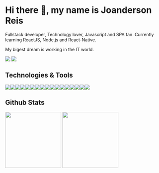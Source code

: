 # Hi there 👋, my name is Joanderson Reis

Fullstack developer, Technology lover, Javascript and SPA fan. Currently learning ReactJS, Node.js and React-Native.
<br/>

My bigest dream is working in the IT world.

<a href="https://wa.me/5574999269460"><img src="https://img.shields.io/badge/WhatsApp-25D366?style=for-the-badge&logo=whatsapp&logoColor=whit" /></a>
<a href="https://www.linkedin.com/in/joanderson-reis-566365182/"><img src="https://img.shields.io/badge/LinkedIn-0077B5?style=for-the-badge&logo=linkedin&logoColor=white" /></a>

## Technologies & Tools

<div style="display: flex">
   <img src="https://img.shields.io/badge/HTML5-E34F26?style=for-the-badge&logo=html5&logoColor=white" />
  <img src="https://img.shields.io/badge/CSS3-1572B6?style=for-the-badge&logo=css3&logoColor=white" />
  <img src="https://img.shields.io/badge/JavaScript-323330?style=for-the-badge&logo=javascript&logoColor=F7DF1E" />
  <img src="https://img.shields.io/badge/TypeScript-007ACC?style=for-the-badge&logo=typescript&logoColor=white" />
  <img src="https://img.shields.io/badge/Node.js-339933?style=for-the-badge&logo=nodedotjs&logoColor=white" />
  <img src="https://img.shields.io/badge/React-20232A?style=for-the-badge&logo=react&logoColor=61DAFB" />
  <img src="https://img.shields.io/badge/React_Native-20232A?style=for-the-badge&logo=react&logoColor=61DAFB" />
  <img src="https://img.shields.io/badge/npm-CB3837?style=for-the-badge&logo=npm&logoColor=white" />
  <img src="https://img.shields.io/badge/Yarn-2C8EBB?style=for-the-badge&logo=yarn&logoColor=white" />
  <img src="https://img.shields.io/badge/Express.js-000000?style=for-the-badge&logo=express&logoColor=white" />
  <img src="https://img.shields.io/badge/Docker-2CA5E0?style=for-the-badge&logo=docker&logoColor=white" />
  <img src="https://img.shields.io/badge/next.js-000000?style=for-the-badge&logo=nextdotjs&logoColor=white" />
  <img src="https://img.shields.io/badge/Git-F05032?style=for-the-badge&logo=git&logoColor=white" />
  <img src="https://img.shields.io/badge/Insomnia-5849be?style=for-the-badge&logo=Insomnia&logoColor=white" />
  <img src="https://img.shields.io/badge/MongoDB-4EA94B?style=for-the-badge&logo=mongodb&logoColor=white" />
  <img src="https://img.shields.io/badge/SQLite-07405E?style=for-the-badge&logo=sqlite&logoColor=white" />
  <img src="https://img.shields.io/badge/Realm-39477F?style=for-the-badge&logo=realm&logoColor=white" />
</div>

## Github Stats
<div>
   <img height="180em" src="https://github-readme-stats.vercel.app/api?username=JoandersonReis&show_icons=true&theme=radical" />
   <img height="180em" src="https://github-readme-stats.vercel.app/api/top-langs/?username=JoandersonReis&layout=compact" />
</div>
